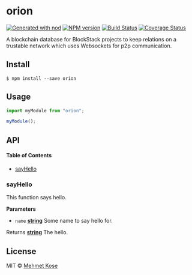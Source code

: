 # orion

[![Generated with nod](https://img.shields.io/badge/generator-nod-2196F3.svg?style=flat-square)](https://github.com/diegohaz/nod)
[![NPM version](https://img.shields.io/npm/v/orion.svg?style=flat-square)](https://npmjs.org/package/orion)
[![Build Status](https://img.shields.io/travis/mehmetkose/orion/master.svg?style=flat-square)](https://travis-ci.org/mehmetkose/orion) [![Coverage Status](https://img.shields.io/codecov/c/github/mehmetkose/orion/master.svg?style=flat-square)](https://codecov.io/gh/mehmetkose/orion/branch/master)

A blockchain database for BlockStack projects to keep relations on a trustable network which uses Websockets for p2p communication. 

## Install

    $ npm install --save orion

## Usage

```js
import myModule from "orion";

myModule();
```

## API

<!-- Generated by documentation.js. Update this documentation by updating the source code. -->

#### Table of Contents

-   [sayHello](#sayhello)

### sayHello

This function says hello.

**Parameters**

-   `name` **[string](https://developer.mozilla.org/docs/Web/JavaScript/Reference/Global_Objects/String)** Some name to say hello for.

Returns **[string](https://developer.mozilla.org/docs/Web/JavaScript/Reference/Global_Objects/String)** The hello.

## License

MIT © [Mehmet Kose](https://github.com/mehmetkose)

